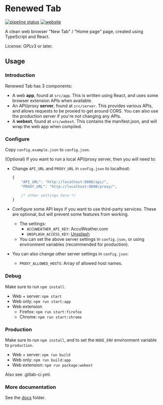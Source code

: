 # Renewed Tab

[![pipeline status](https://gitlab.com/renewedtab/renewedtab/badges/master/pipeline.svg)](https://gitlab.com/renewedtab/renewedtab/-/commits/master) [![website](https://img.shields.io/badge/Try_It-Online-blue)](https://web.renewedtab.com/)

A clean web browser "New Tab" / "Home page" page, created using TypeScript and React.

License: GPLv3 or later.

## Usage

### Introduction

Renewed Tab has 3 components:

* A web **app**, found at `src/app`. This is written using React, and
  uses some browser extension APIs when available.
* An API/proxy **server**, found at `src/server`.
  This provides various APIs, and allows requests to be proxied to get
  around CORS. You can also use the production server if you're not changing
  any APIs.
* A **webext**, found at `src/webext`. This contains the manifest.json,
  and will wrap the web app when compiled.

### Configure

Copy `config.example.json` to `config.json`.

(Optional) If you want to run a local API/proxy server, then you will need to:

* Change `API_URL` and `PROXY_URL` in `config.json` to localhost:


	```js
	{
		"API_URL": "http://localhost:8000/api/",
		"PROXY_URL": "http://localhost:8000/proxy/",

		/* other settings here */
	}
	```

* Configure some API keys if you want to use third-party services.
  These are optional, but will prevent some features from working.
	* The settings:
		* `ACCUWEATHER_API_KEY`: AccuWeather.com
		* `UNSPLASH_ACCESS_KEY`: [Unsplash](https://unsplash.com/oauth/applications)
	* You can set the above server settings in `config.json`, or using
	  environment variables (recommended for production).

* You can also change other server settings in `config.json`:
	* `PROXY_ALLOWED_HOSTS`: Array of allowed host names.

### Debug

Make sure to run `npm install`.

* Web + server: `npm start`
* Web only: `npm run start:app`
* Web extension
	* Firefox: `npm run start:firefox`
	* Chrome: `npm run start:chrome`

### Production

Make sure to run `npm install`, and to set the `NODE_ENV` environment
variable to `production`.

* Web + server: `npm run build`
* Web only: `npm run build:app`
* Web extension: `npm run package:webext`

Also see .gitlab-ci.yml.

### More documentation

See the [docs](docs) folder.
